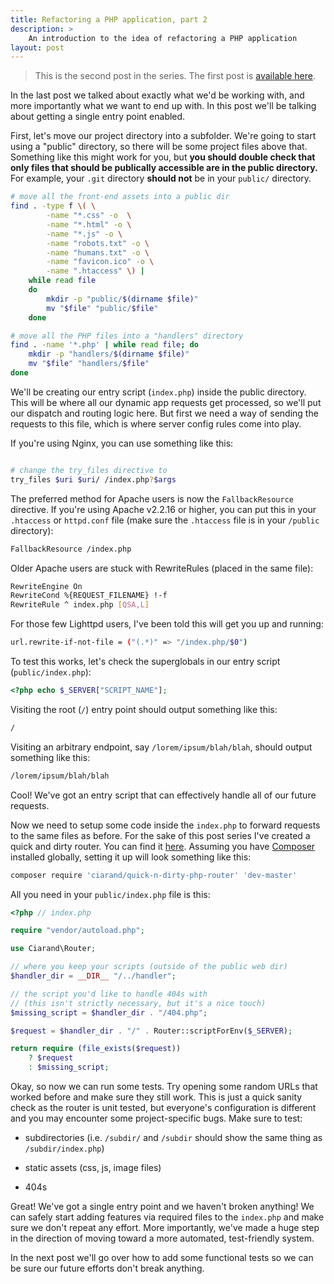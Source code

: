 ```yaml
---
title: Refactoring a PHP application, part 2
description: >
    An introduction to the idea of refactoring a PHP application
layout: post
---
```


>This is the second post in the series. The first post is [available
>here][first_post].

[first_post]: http://ciarand.me/posts/refactoring-php-part-1/

In the last post we talked about exactly what we'd be working with, and more
importantly what we want to end up with. In this post we'll be talking about
getting a single entry point enabled.

First, let's move our project directory into a subfolder. We're going to start
using a "public" directory, so there will be some project files above that.
Something like this might work for you, but **you should double check that only
files that should be publically accessible are in the public directory.** For
example, your `.git` directory **should not** be in your `public/` directory.

```bash
# move all the front-end assets into a public dir
find . -type f \( \
        -name "*.css" -o  \
        -name "*.html" -o \
        -name "*.js" -o \
        -name "robots.txt" -o \
        -name "humans.txt" -o \
        -name "favicon.ico" -o \
        -name ".htaccess" \) |
    while read file
    do
        mkdir -p "public/$(dirname $file)"
        mv "$file" "public/$file"
    done

# move all the PHP files into a "handlers" directory
find . -name '*.php' | while read file; do
    mkdir -p "handlers/$(dirname $file)"
    mv "$file" "handlers/$file"
done
```

We'll be creating our entry script (`index.php`) inside the public directory.
This will be where all our dynamic app requests get processed, so we'll put our
dispatch and routing logic here. But first we need a way of sending the requests
to this file, which is where server config rules come into play.

If you're using Nginx, you can use something like this:

```bash

# change the try_files directive to
try_files $uri $uri/ /index.php?$args
```

The preferred method for Apache users is now the `FallbackResource` directive.
If you're using Apache v2.2.16 or higher, you can put this in your `.htaccess`
or `httpd.conf` file (make sure the `.htaccess` file is in your `/public`
directory):

```bash
FallbackResource /index.php
```

Older Apache users are stuck with RewriteRules (placed in the same file):

```bash
RewriteEngine On
RewriteCond %{REQUEST_FILENAME} !-f
RewriteRule ^ index.php [QSA,L]
```

For those few Lighttpd users, I've been told this will get you up and running:

```bash
url.rewrite-if-not-file = ("(.*)" => "/index.php/$0")
```

To test this works, let's check the superglobals in our entry script
(`public/index.php`):

```php
<?php echo $_SERVER["SCRIPT_NAME"];
```

Visiting the root (`/`) entry point should output something like this:

```bash
/
```

Visiting an arbitrary endpoint, say `/lorem/ipsum/blah/blah`, should output
something like this:

```bash
/lorem/ipsum/blah/blah
```

Cool! We've got an entry script that can effectively handle all of our future
requests.

Now we need to setup some code inside the `index.php` to forward requests to the
same files as before. For the sake of this post series I've created a quick and
dirty router. You can find it [here][router]. Assuming you have [Composer][]
installed globally, setting it up will look something like this:

[router]: https://github.com/ciarand/quick-n-dirty-php-router
[Composer]: http://getcomposer.org/

```bash
composer require 'ciarand/quick-n-dirty-php-router' 'dev-master'
```

All you need in your `public/index.php` file is this:

```php
<?php // index.php

require "vendor/autoload.php";

use Ciarand\Router;

// where you keep your scripts (outside of the public web dir)
$handler_dir = __DIR__ "/../handler";

// the script you'd like to handle 404s with
// (this isn't strictly necessary, but it's a nice touch)
$missing_script = $handler_dir . "/404.php";

$request = $handler_dir . "/" . Router::scriptForEnv($_SERVER);

return require (file_exists($request))
    ? $request
    : $missing_script;
```

Okay, so now we can run some tests. Try opening some random URLs that worked
before and make sure they still work. This is just a quick sanity check as the
router is unit tested, but everyone's configuration is different and you may
encounter some project-specific bugs. Make sure to test:

- subdirectories (i.e. `/subdir/` and `/subdir` should show the same thing as
  `/subdir/index.php`)

- static assets (css, js, image files)

- 404s

Great! We've got a single entry point and we haven't broken anything! We can
safely start adding features via required files to the `index.php` and make sure
we don't repeat any effort. More importantly, we've made a huge step in the
direction of moving toward a more automated, test-friendly system.

In the next post we'll go over how to add some functional tests so we can be
sure our future efforts don't break anything.
